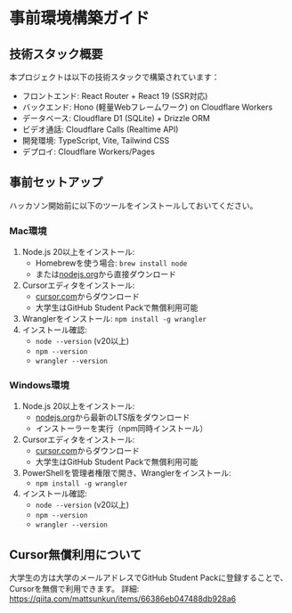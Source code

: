 # 事前環境構築ガイド

## 技術スタック概要

本プロジェクトは以下の技術スタックで構築されています：
- フロントエンド: React Router + React 19 (SSR対応)
- バックエンド: Hono (軽量Webフレームワーク) on Cloudflare Workers
- データベース: Cloudflare D1 (SQLite) + Drizzle ORM
- ビデオ通話: Cloudflare Calls (Realtime API)
- 開発環境: TypeScript, Vite, Tailwind CSS
- デプロイ: Cloudflare Workers/Pages

## 事前セットアップ

ハッカソン開始前に以下のツールをインストールしておいてください。

### Mac環境

1. Node.js 20以上をインストール:
   - Homebrewを使う場合: `brew install node`
   - または[nodejs.org](https://nodejs.org)から直接ダウンロード
2. Cursorエディタをインストール:
   - [cursor.com](https://cursor.com)からダウンロード
   - 大学生はGitHub Student Packで無償利用可能
3. Wranglerをインストール: `npm install -g wrangler`
4. インストール確認:
   - `node --version` (v20以上)
   - `npm --version`
   - `wrangler --version`

### Windows環境

1. Node.js 20以上をインストール:
   - [nodejs.org](https://nodejs.org)から最新のLTS版をダウンロード
   - インストーラーを実行（npm同時インストール）
2. Cursorエディタをインストール:
   - [cursor.com](https://cursor.com)からダウンロード
   - 大学生はGitHub Student Packで無償利用可能
3. PowerShellを管理者権限で開き、Wranglerをインストール:
   - `npm install -g wrangler`
4. インストール確認:
   - `node --version` (v20以上)
   - `npm --version`
   - `wrangler --version`

## Cursor無償利用について

大学生の方は大学のメールアドレスでGitHub Student Packに登録することで、Cursorを無償で利用できます。
詳細: https://qiita.com/mattsunkun/items/66386eb047488db928a6
